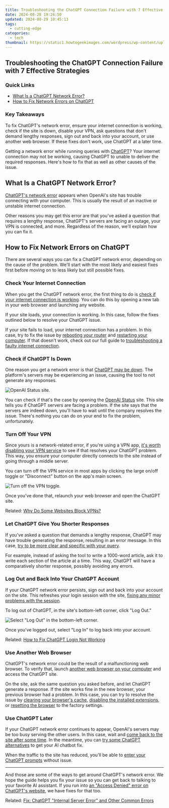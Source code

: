 ```yaml
---
title: Troubleshooting the ChatGPT Connection Failure with 7 Effective Strategies
date: 2024-08-28 19:24:50
updated: 2024-08-29 10:45:13
tags:
  - cutting-edge
categories:
  - tech
thumbnail: https://static1.howtogeekimages.com/wordpress/wp-content/uploads/2023/03/52676804756_7e382309e8_o.jpg
---
```


## Troubleshooting the ChatGPT Connection Failure with 7 Effective Strategies

### Quick Links

* [What Is a ChatGPT Network Error?](https://some-techniques.techidaily.com/updated-in-depth-comparison-the-finest-streaming-tv-platforms/)
* [How to Fix Network Errors on ChatGPT](https://vimeo-videos.techidaily.com/vimeo-to-mp4-conversion-made-simple-for-2024/)

### Key Takeaways

 To fix ChatGPT's network error, ensure your internet connection is working, check if the site is down, disable your VPN, ask questions that don't demand lengthy responses, sign out and back into your account, or use another web browser. If these fixes don't work, use ChatGPT at a later time.

 Getting a network error while running queries with [ChatGPT](https://smart-video-editing.techidaily.com/new-how-to-find-free-sites-for-sound-effect-and-add-them-in-final-cut-pro-for-2024/)? Your internet connection may not be working, causing ChatGPT to unable to deliver the required responses. Here's how to fix that as well as other causes of the issue.

##  What Is a ChatGPT Network Error?

[ChatGPT's network error](https://win-dash.techidaily.com/latest-update-get-your-logitech-g933-headset-software-here/) appears when OpenAI's site has trouble connecting with your computer. This is usually the result of an inactive or unstable internet connection.

 Other reasons you may get this error are that you've asked a question that requires a lengthy response, ChatGPT's servers are facing an outage, your VPN is connected, and more. Regardless of the reason, we'll explain how you can fix it.

##  How to Fix Network Errors on ChatGPT

 There are several ways you can fix a ChatGPT network error, depending on the cause of the problem. We'll start with the most likely and easiest fixes first before moving on to less likely but still possible fixes.

###  Check Your Internet Connection

 When you get the ChatGPT network error, the first thing to do is [check if your internet connection is working](https://location-fake.techidaily.com/5-easy-ways-to-change-location-on-youtube-tv-on-poco-x6-pro-drfone-by-drfone-virtual-android/). You can do this by opening a new tab in your web browser and launching any website.

 If your site loads, your connection is working. In this case, follow the fixes outlined below to resolve your ChatGPT issue.

 If your site fails to load, your internet connection has a problem. In this case, try to fix the issue by [rebooting your router](https://extra-information.techidaily.com/updated-chuckle-centric-ringtone-websites-guide/) and [restarting your computer](https://screen-video-capture.techidaily.com/updated-in-2024-addressing-mute-problems-in-obs-live-recording/). If that doesn't work, check out our full guide to [troubleshooting a faulty internet connection](https://screen-capture.techidaily.com/new-warriors-pantheon-valhalla-rebirth-for-2024/).

###  Check if ChatGPT Is Down

 One reason you get a network error is that [ChatGPT may be down](https://remote-screen-capture.techidaily.com/2024-approved-game-changing-ps4-screen-recordings-using-obs/). The platform's servers may be experiencing an issue, causing the tool to not generate any responses.

![OpenAI Status site.](https://static1.howtogeekimages.com/wordpress/wp-content/uploads/2023/03/1-openai-status-site.png) 

 You can check if that's the case by opening the [OpenAI Status](https://status.openai.com/) site. This site tells you if ChatGPT servers are facing a problem. If the site says that the servers are indeed down, you'll have to wait until the company resolves the issue. There's nothing you can do on your end to fix the problem, unfortunately.

###  Turn Off Your VPN

 Since yours is a network-related error, if you're using a VPN app, [it's worth disabling your VPN service](https://youtube-zero.techidaily.com/ed-in-2024-regulations-on-capturing-youtube-playbacks/) to see if that resolves your ChatGPT problem. This way, you ensure your computer directly connects to the site instead of going through a middle server.

 You can turn off the VPN service in most apps by clicking the large on/off toggle or "Disconnect" button on the app's main screen.

![Turn off the VPN toggle.](https://static1.howtogeekimages.com/wordpress/wp-content/uploads/2023/03/2-disable-vpn.png) 

 Once you've done that, relaunch your web browser and open the ChatGPT site.

Related: [Why Do Some Websites Block VPNs?](https://youtube-zero.techidaily.com/ed-in-2024-regulations-on-capturing-youtube-playbacks/) 

###  Let ChatGPT Give You Shorter Responses

 If you've asked a question that demands a lengthy response, ChatGPT may have trouble generating the response, resulting in an error message. In this case, [try to be more clear and specific with your query](https://extra-resources.techidaily.com/new-capture-clarity-editing-insights-for-professional-results/).

 For example, instead of asking the tool to write a 1000-word article, ask it to write each section of the article at a time. This way, ChatGPT will have a comparatively shorter response, possibly avoiding any errors.

###  Log Out and Back Into Your ChatGPT Account

 If your ChatGPT network error persists, sign out and back into your account on the site. This refreshes your login session with the site, [fixing any minor problems with the session](https://youtube-videos.techidaily.com/channel-catalysts-affiliates-aiding-budgeted-buzzers-for-2024/).

 To log out of ChatGPT, in the site's bottom-left corner, click "Log Out."

![Select "Log Out" in the bottom-left corner.](https://static1.howtogeekimages.com/wordpress/wp-content/uploads/2023/03/3-log-out-chatgpt.png) 

 Once you've logged out, select "Log In" to log back into your account.

Related: [How to Fix ChatGPT Login Not Working](https://youtube-videos.techidaily.com/channel-catalysts-affiliates-aiding-budgeted-buzzers-for-2024/) 

###  Use Another Web Browser

 ChatGPT's network error could be the result of a malfunctioning web browser. To verify that, launch [another web browser on your computer](https://some-techniques.techidaily.com/new-expert-analysis-vita-video-editor-full-insight/) and access the ChatGPT site.

 On the site, ask the same question you asked before, and let ChatGPT generate a response. If the site works fine in the new browser, your previous browser had a problem. In this case, you can try to resolve the issue by [clearing your browser's cache](https://smart-video-creator.techidaily.com/in-2024-take-control-of-time-top-10-free-video-speed-manipulation-apps-for-mobile/), [disabling the installed extensions](https://technical-tips.techidaily.com/easy-instructions-for-performing-a-successful-chromecast-update/), or [resetting the browser](https://fake-location.techidaily.com/how-to-fix-nubia-z50s-pro-find-my-friends-no-location-found-drfone-by-drfone-virtual-android/) to the factory settings.

###  Use ChatGPT Later

 If your ChatGPT network error continues to appear, OpenAI's servers may be too busy serving the other users. In this case, wait and [come back to the site after some time](https://android-location-track.techidaily.com/top-5-tracking-apps-to-track-tecno-spark-20-without-them-knowing-drfone-by-drfone-virtual-android/). In the meantime, you can [try some ChatGPT alternatives](https://screen-mirroring-recording.techidaily.com/in-2024-3-must-know-methods-to-record-on-your-ipad/) to get your AI chatbot fix.

 When the traffic to the site has reduced, you'll be able to [enter your ChatGPT prompts](https://facebook-clips.techidaily.com/updated-achieve-higher-interactions-mastering-the-art-of-square-videos-for-2024/) without issue.

---

 And those are some of the ways to get around ChatGPT's network error. We hope the guide helps you fix your issue so you can get back to talking to your favorite AI assistant. If you run into [an "Access Denied" error on ChatGPT's website](https://review-topics.techidaily.com/play-hevc-h-265-on-galaxy-xcover-7-is-it-possible-by-aiseesoft-video-converter-play-hevc-video-on-android/), we have fixes for that too.

Related: [Fix: ChatGPT "Internal Server Error" and Other Common Errors](https://win-dash.techidaily.com/latest-update-get-your-logitech-g933-headset-software-here/)

<ins class="adsbygoogle"
     style="display:block"
     data-ad-format="autorelaxed"
     data-ad-client="ca-pub-7571918770474297"
     data-ad-slot="1223367746"></ins>



<ins class="adsbygoogle"
     style="display:block"
     data-ad-client="ca-pub-7571918770474297"
     data-ad-slot="8358498916"
     data-ad-format="auto"
     data-full-width-responsive="true"></ins>
